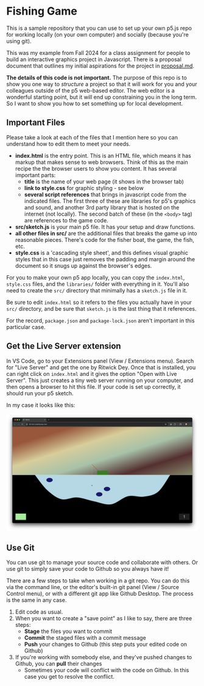 # Fishing Game

This is a sample repository that you can use to set up your own p5.js repo for
working locally (on your own computer) and socially (because you're using git).

This was my example from Fall 2024 for a class assignment for people to build an
interactive graphics project in Javascript. There is a proposal document that
outlines my initial aspirations for the project in [proposal.md](proposal.md).

**The details of this code is not important.** The purpose of this repo is to
show you one way to _structure_ a project so that it will work for you and your
colleagues outside of the p5 web-based editor. The web editor is a wonderful
starting point, but it will end up constraining you in the long term. So I want
to show you how to set something up for local development.

## Important Files

Please take a look at each of the files that I mention here so you can
understand how to edit them to meet your needs.

- **index.html** is the entry point. This is an HTML file, which means it has
  markup that makes sense to web browsers. Think of this as the main recipe the
  the browser users to show you content. It has several important parts:
  - **title** is the name of your web page (it shows in the browser tab)
  - **link to style.css** for graphic styling - see below
  - **several script references** that brings in javascript code from the
    indicated files. The first three of these are libraries for p5's graphics
    and sound, and another 3rd party library that is hosted on the internet (not
    locally). The second batch of these (in the `<body>` tag) are references to
    the game code.
- **src/sketch.js** is your main p5 file. It has your setup and draw functions.
- **all other files in src/** are the additional files that breaks the game up
  into reasonable pieces. There's code for the fisher boat, the game, the fish,
  etc.
- **style.css** is a 'cascading style sheet', and this defines visual graphic
  styles that in this case just removes the padding and margin around the
  document so it snugs up against the browser's edges.

For you to make your own p5 app locally, you can copy the `index.html`,
`style.css` files, and the `libraries/` folder with everything in it. You'll
also need to create the `src/` directory that minimally has a `sketch.js` file
in it.

Be sure to edit `index.html` so it refers to the files you actually have in your
`src/` directory, and be sure that `sketch.js` is the last thing that it
references.

For the record, `package.json` and `package-lock.json` aren't important in this
particular case.

## Get the Live Server extension

In VS Code, go to your Extensions panel (View / Extensions menu). Search for
"Live Server" and get the one by Ritwick Dey. Once that is installed, you can
right click on `index.html` and it gives the option "Open with Live Server".
This just creates a tiny web server running on your computer, and then opens a
browser to hit this file. If your code is set up correctly, it should run your
p5 sketch.

In my case it looks like this:

![Super lame fishing game in action](screenshot.png)

## Use Git

You can use git to manage your source code and collaborate with others. Or use
git to simply save your code to Github so you always have it!

There are a few steps to take when working in a git repo. You can do this via the command line, or the editor's built-in git panel (View / Source Control menu), or with a different git app like Github Desktop. The process is the same in any case.

1. Edit code as usual.
2. When you want to create a "save point" as I like to say, there are three
   steps:
   - **Stage** the files you want to commit
   - **Commit** the staged files with a commit message
   - **Push** your changes to Github (this step puts your edited code on Github)
3. If you're working with somebody else, and they've pushed changes to Github,
   you can **pull** their changes
   - Sometimes your code will conflict with the code on Github. In this case
     you get to resolve the conflict.
